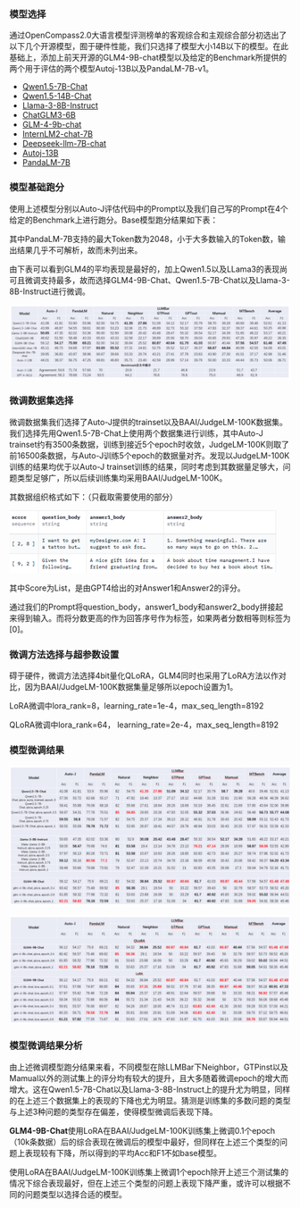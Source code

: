 

### 模型选择

通过OpenCompass2.0大语言模型评测榜单的客观综合和主观综合部分初选出了以下几个开源模型，囿于硬件性能，我们只选择了模型大小14B以下的模型。在此基础上，添加上前天开源的GLM4-9B-chat模型以及给定的Benchmark所提供的两个用于评估的两个模型Autoj-13B以及PandaLM-7B-v1。

- [Qwen1.5-7B-Chat](https://huggingface.co/Qwen/Qwen1.5-7B-Chat)
- [Qwen1.5-14B-Chat](https://huggingface.co/Qwen/Qwen1.5-14B-Chat)
- [Llama-3-8B-Instruct](https://huggingface.co/meta-llama/Meta-Llama-3-8B-Instruct)
- [ChatGLM3-6B](https://huggingface.co/THUDM/chatglm3-6b)
- [GLM-4-9b-chat](https://huggingface.co/THUDM/glm-4-9b-chat)
- [InternLM2-chat-7B](https://huggingface.co/internlm/internlm2-chat-7b)
- [Deepseek-llm-7B-chat](https://huggingface.co/deepseek-ai/deepseek-llm-7b-chat)
- [Autoj-13B](https://huggingface.co/GAIR/autoj-13b)
- [PandaLM-7B](https://huggingface.co/WeOpenML/PandaLM-7B-v1)

### 模型基础跑分

使用上述模型分别以Auto-J评估代码中的Prompt以及我们自己写的Prompt在4个给定的Benchmark上进行跑分。Base模型跑分结果如下表：

其中PandaLM-7B支持的最大Token数为2048，小于大多数输入的Token数，输出结果几乎不可解析，故而未列出来。

由下表可以看到GLM4的平均表现是最好的，加上Qwen1.5以及LLama3的表现尚可且微调支持最多，故而选择GLM4-9B-Chat、Qwen1.5-7B-Chat以及Llama-3-8B-Instruct进行微调。

![](tables/table1.png)

### 微调数据集选择

微调数据集我们选择了Auto-J提供的trainset以及BAAI/JudgeLM-100K数据集。我们选择先用Qwen1.5-7B-Chat上使用两个数据集进行训练，其中Auto-J trainset约有3500条数据，训练到接近5个epoch时收敛，JudgeLM-100K则取了前16500条数据，与Auto-J训练5个epoch的数据量对齐。发现以JudgeLM-100K训练的结果均优于以Auto-J trainset训练的结果，同时考虑到其数据量足够大，问题类型足够广，所以后续训练集均采用BAAI/JudgeLM-100K。

其数据组织格式如下：（只截取需要使用的部分）

![](tables/JudgeLM-100K.png)

其中Score为List，是由GPT4给出的对Answer1和Answer2的评分。

通过我们的Prompt将question_body，answer1_body和answer2_body拼接起来得到输入。而将分数更高的作为回答序号作为标签，如果两者分数相等则标签为[0]。

### 微调方法选择与超参数设置

碍于硬件，微调方法选择4bit量化QLoRA，GLM4同时也采用了LoRA方法以作对比，因为BAAI/JudgeLM-100K数据集量足够所以epoch设置为1。

LoRA微调中lora_rank=8，learning_rate=1e-4，max_seq_length=8192

QLoRA微调中lora_rank=64， learning_rate=2e-4，max_seq_length=8192

### 模型微调结果

![](tables/table2.png)

![](tables/table3.png)

### 模型微调结果分析

由上述微调模型跑分结果来看，不同模型在除LLMBar下Neighbor，GTPinst以及Mamual以外的测试集上的评分均有较大的提升，且大多随着微调epoch的增大而增大。这在Qwen1.5-7B-Chat以及Llama-3-8B-Instruct上的提升尤为明显，同样的在上述三个数据集上的表现的下降也尤为明显。猜测是训练集的多数问题的类型与上述3种问题的类型存在偏差，使得模型微调后表现下降。



**GLM4-9B-Chat**使用LoRA在BAAI/JudgeLM-100K训练集上微调0.1个epoch（10k条数据）后的综合表现在微调后的模型中最好，但同样在上述三个类型的问题上表现较有下降，所以得到的平均Acc和F1不如base模型。

使用LoRA在BAAI/JudgeLM-100K训练集上微调1个epoch除开上述三个测试集的情况下综合表现最好，但在上述三个类型的问题上表现下降严重，或许可以根据不同的问题类型以选择合适的模型。
